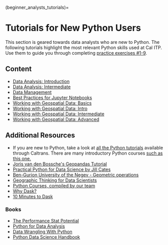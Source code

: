 (beginner_analysts_tutorials)=

# Tutorials for New Python Users

This section is geared towards data analysts who are new to Python. The following tutorials highlight the most relevant Python skills used at Cal ITP. Use them to guide you through completing [practice exercises #1-9](https://github.com/cal-itp/data-analyses/tree/main/starter_kit).

## Content

* [Data Analysis: Introduction](pandas-intro)
* [Data Analysis: Intermediate](pandas-intermediate)
* [Data Management](data-management-page)
* [Best Practices for Jupyter Notebooks](nb-best-practices)
* [Working with Geospatial Data: Basics](geo-basics)
* [Working with Geospatial Data: Intro](geo-intro)
* [Working with Geospatial Data: Intermediate](geo-intermediate)
* [Working with Geospatial Data: Advanced](geo-advanced)

## Additional Resources

* If you are new to Python, take a look at [all the Python tutorials](https://www.linkedin.com/learning/search?keywords=python&u=36029164) available through Caltrans. There are many introductory Python courses [such as this one.](https://www.linkedin.com/learning/python-essential-training-18764650/getting-started-with-python?autoplay=true&u=36029164)
* [Joris van den Bossche's Geopandas Tutorial](https://github.com/jorisvandenbossche/geopandas-tutorial)
* [Practical Python for Data Science by Jill Cates](https://www.practicalpythonfordatascience.com/intro.html)
* [Ben-Gurion University of the Negev - Geometric operations](https://geobgu.xyz/py/geopandas2.html)
* [Geographic Thinking for Data Scientists](https://geographicdata.science/book/notebooks/01_geo_thinking.html)
* [Python Courses, compiled by our team](https://docs.google.com/spreadsheets/d/1Omow8F0SUiMx1jyG7GpbwnnJ5yWqlLeMH7SMtKxwG80/edit?usp=sharing)
* [Why Dask?](https://docs.dask.org/en/stable/why.html)
* [10 Minutes to Dask](https://docs.dask.org/en/stable/10-minutes-to-dask.html)

### Books

* [The Performance Stat Potential](https://www.brookings.edu/book/the-performancestat-potential/)
* [Python for Data Analysis](http://shop.oreilly.com/product/0636920023784.do)
* [Data Wrangling With Python](http://shop.oreilly.com/product/0636920032861.do)
* [Python Data Science Handbook](https://github.com/jakevdp/PythonDataScienceHandbook/tree/master/notebooks)
